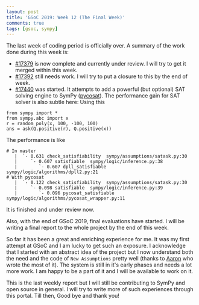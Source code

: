 ```yaml
---
layout: post
title: 'GSoC 2019: Week 12 (The Final Week)'
comments: true
tags: [gsoc, sympy]
---
```

The last week of coding period is officially over. A summary of the work done during this week is:

* [#17379](https://github.com/sympy/sympy/pull/17379) is now complete and currently under review. I will try to get it merged within this week.
* [#17392](https://github.com/sympy/sympy/pull/17392) still needs work. I will try to put a closure to this by the end of week.
* [#17440](https://github.com/sympy/sympy/pull/17440) was started. It attempts to add a powerful (but optional) SAT solving engine to SymPy ([pycosat](https://pypi.org/project/pycosat/)). The performance gain for SAT solver is also subtle here: Using this
```
from sympy import *
from sympy.abc import x
r = random_poly(x, 100, -100, 100)
ans = ask(Q.positive(r), Q.positive(x))
```
The performance is like
```
# In master
   |  `- 0.631 check_satisfiability  sympy/assumptions/satask.py:30
   |     `- 0.607 satisfiable  sympy/logic/inference.py:38
   |        `- 0.607 dpll_satisfiable  sympy/logic/algorithms/dpll2.py:21
# With pycosat
   |  `- 0.122 check_satisfiability  sympy/assumptions/satask.py:30
   |     `- 0.098 satisfiable  sympy/logic/inference.py:39
   |        `- 0.096 pycosat_satisfiable  sympy/logic/algorithms/pycosat_wrapper.py:11
```
It is finished and under review now.

Also, with the end of GSoC 2019, final evaluations have started. I will be writing a final report to the whole project by the end of this week.

So far it has been a great and enriching experience for me. It was my first attempt at GSoC and I am lucky to get such an exposure. I acknowledge that I started with an abstract idea of the project but I now understand both the need and the code of `New Assumptions` pretty well (thanks to [Aaron](https://github.com/asmeurer) who wrote the most of it). The system is still in it's early phases and needs a lot more work. I am happy to be a part of it and I will be available to work on it.

This is the last weekly report but I will still be contributing to SymPy and open source in general. I will try to write more of such experiences through this portal. Till then, Good bye and thank you!
